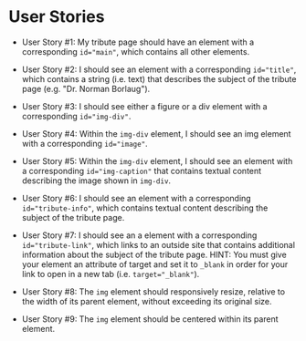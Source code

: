 # User Stories

* User Story #1: My tribute page should have an element with a corresponding `id="main"`, which contains all other elements.

* User Story #2: I should see an element with a corresponding `id="title"`, which contains a string (i.e. text) that describes the subject of the tribute page (e.g. "Dr. Norman Borlaug").

* User Story #3: I should see either a figure or a div element with a corresponding `id="img-div"`.

* User Story #4: Within the `img-div` element, I should see an img element with a corresponding `id="image"`.

* User Story #5: Within the `img-div` element, I should see an element with a corresponding `id="img-caption"` that contains textual content describing the image shown in `img-div`.

* User Story #6: I should see an element with a corresponding `id="tribute-info"`, which contains textual content describing the subject of the tribute page.

* User Story #7: I should see an a element with a corresponding `id="tribute-link"`, which links to an outside site that contains additional information about the subject of the tribute page. HINT: You must give your element an attribute of target and set it to `_blank` in order for your link to open in a new tab (i.e. `target="_blank"`).

* User Story #8: The `img` element should responsively resize, relative to the width of its parent element, without exceeding its original size.

* User Story #9: The `img` element should be centered within its parent element.